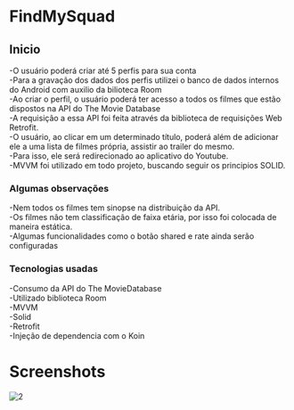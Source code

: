 # FindMySquad
<h2>Inicio</h2>
  -O usuário poderá criar até 5 perfis para sua conta<br />
  -Para a gravação dos dados dos perfis utilizei o banco de dados internos do Android com auxilio da bilioteca Room<br />
  -Ao criar o perfil, o usuário poderá ter acesso a todos os filmes que estão dispostos na API do The Movie Database<br />
  -A requisição a essa API foi feita através da biblioteca de requisições Web Retrofit.<br />
  -O usuário, ao clicar em um determinado título, poderá além de adicionar ele a uma lista de filmes própria, assistir ao trailer do mesmo.<br />
  -Para isso, ele será redirecionado ao aplicativo do Youtube.<br />
  -MVVM foi utilizado em todo projeto, buscando seguir os principios SOLID.<br />
  
<h3>Algumas observações</h3>
-Nem todos os filmes tem sinopse na distribuição da API.<br />
-Os filmes não tem classificação de faixa etária, por isso foi colocada de maneira estática.<br />
-Algumas funcionalidades como o botão shared e rate ainda serão configuradas<br />

<h3>Tecnologias usadas</h3>
-Consumo da API do The MovieDatabase<br />
-Utilizado biblioteca Room<br />
-MVVM<br />
-Solid</br>
-Retrofit<br>
-Injeção de dependencia com o Koin</br>

<h1>Screenshots</h1>
 

![2](https://user-images.githubusercontent.com/63808405/144665807-d551db95-df10-460f-a497-ce7897062af7.png)
